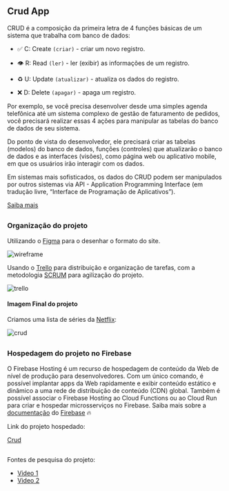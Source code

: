 ## Crud App

CRUD é a composição da primeira letra de 4 funções básicas de um sistema que trabalha com banco de dados:

- ✅ C: Create `(criar)` - criar um novo registro.

- 👁 R: Read `(ler)` - ler (exibir) as informações de um registro.

- ♻️ U: Update `(atualizar)` - atualiza os dados do registro.

- ❌ D: Delete `(apagar)` - apaga um registro.

Por exemplo, se você precisa desenvolver desde uma simples agenda telefônica até um sistema complexo de gestão de faturamento de pedidos, você precisará realizar essas 4 ações para manipular as tabelas do banco de dados de seu sistema.

Do ponto de vista do desenvolvedor, ele precisará criar as tabelas (modelos) do banco de dados, funções (controles) que atualizarão o banco de dados e as interfaces (visões), como página web ou aplicativo mobile, em que os usuários irão interagir com os dados. 

Em sistemas mais sofisticados, os dados do CRUD podem ser manipulados por outros sistemas via API - Application Programming Interface (em tradução livre, “Interface de Programação de Aplicativos”).

[Saiba mais](https://angelopublio.com.br/blog/crud)

##

### Organização do projeto

Utilizando o [Figma](https://www.figma.com/) para o desenhar o formato do site.

![wireframe](https://user-images.githubusercontent.com/71888055/117227094-70208a80-adec-11eb-96d1-b770f68abc16.png)

Usando o [Trello](https://trello.com/pt-BR) para distribuição e organização de tarefas, com a metodologia [SCRUM](https://blog.contaazul.com/metodologia-scrum) para agilização do projeto.

![trello](https://user-images.githubusercontent.com/71888055/117222736-8cb7c500-ade2-11eb-851f-f0653566a818.png)

#### Imagem Final do projeto

Criamos uma lista de séries da [Netflix](https://www.netflix.com/br/):

![crud](https://user-images.githubusercontent.com/71888055/117225988-02735f00-adea-11eb-8996-a479bcfedb24.png)

##

### Hospedagem do projeto no Firebase

O Firebase Hosting é um recurso de hospedagem de conteúdo da Web de nível de produção para desenvolvedores. Com um único comando, é possível implantar apps da Web rapidamente e exibir conteúdo estático e dinâmico a uma rede de distribuição de conteúdo (CDN) global. Também é possível associar o Firebase Hosting ao Cloud Functions ou ao Cloud Run para criar e hospedar microsserviços no Firebase. Saiba mais sobre a [documentação](https://firebase.google.com/docs/hosting?hl=pt-br) do [Firebase](https://firebase.google.com/?hl=pt-br) 🔥

Link do projeto hospedado:

[Crud](https://crud-app-ba514.web.app/)

##

Fontes de pesquisa do projeto:

- [Video 1](https://www.youtube.com/watch?v=5KZ1XBcSaH4)
- [Video 2](https://www.youtube.com/watch?v=_1QtdnqHq8I)
